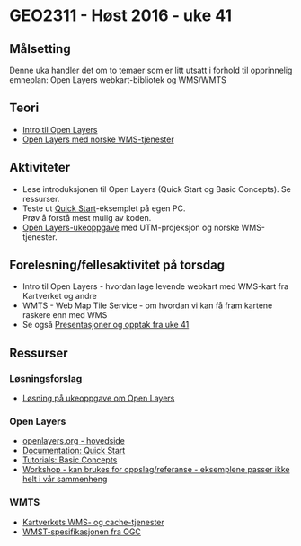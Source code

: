 # GEO2311 - Høst 2016 - uke 41

## Målsetting

Denne uka handler det om to temaer som er litt utsatt i forhold til opprinnelig emneplan:
Open Layers webkart-bibliotek og WMS/WMTS

## Teori

- [Intro til Open Layers](openlayers-intro.html)
- [Open Layers med norske WMS-tjenester](openlayers-norge.html)

## Aktiviteter

- Lese introduksjonen til Open Layers (Quick Start og Basic Concepts). Se ressurser.
- Teste ut [Quick Start](http://openlayers.org/en/latest/doc/quickstart.html)-eksemplet på egen PC.  
Prøv å forstå mest mulig av koden.
- [Open Layers-ukeoppgave](ukeoppgave-openlayers.html) med UTM-projeksjon og norske WMS-tjenester.

## Forelesning/fellesaktivitet på torsdag

- Intro til Open Layers - hvordan lage levende webkart med WMS-kart fra Kartverket og andre
- WMTS - Web Map Tile Service - om hvordan vi kan få fram kartene raskere enn med WMS
- Se også [Presentasjoner og opptak fra uke 41](index.html)

## Ressurser

### Løsningsforslag

- [Løsning på ukeoppgave om Open Layers](ukeoppgave-openlayers-l-forslag.html)

### Open Layers

- [openlayers.org - hovedside](http://openlayers.org/)
- [Documentation: Quick Start](http://openlayers.org/en/latest/doc/quickstart.html)
- [Tutorials: Basic Concepts](http://openlayers.org/en/latest/doc/tutorials/concepts.html)
- [Workshop - kan brukes for oppslag/referanse - eksemplene passer ikke helt i vår sammenheng](http://openlayers.org/workshop/en/)

### WMTS
- [Kartverkets WMS- og cache-tjenester](http://www.kartverket.no/Kart/Gratis-kartdata/WMS-tjenester/)
- [WMST-spesifikasjonen fra OGC](http://portal.opengeospatial.org/files/?artifact_id=35326)
